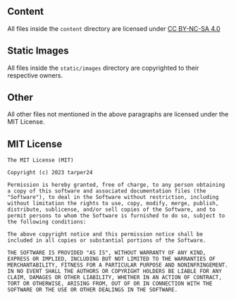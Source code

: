 ## Content

All files inside the `content` directory are licensed under [CC BY-NC-SA 4.0](https://creativecommons.org/licenses/by-nc-sa/4.0/)

## Static Images

All files inside the `static/images` directory are copyrighted to their respective owners.

## Other

All other files not mentioned in the above paragraphs are licensed under the MIT License.

## MIT License

```plaintext
The MIT License (MIT)

Copyright (c) 2023 tarper24

Permission is hereby granted, free of charge, to any person obtaining a copy of this software and associated documentation files (the "Software"), to deal in the Software without restriction, including without limitation the rights to use, copy, modify, merge, publish, distribute, sublicense, and/or sell copies of the Software, and to permit persons to whom the Software is furnished to do so, subject to the following conditions:

The above copyright notice and this permission notice shall be included in all copies or substantial portions of the Software.

THE SOFTWARE IS PROVIDED "AS IS", WITHOUT WARRANTY OF ANY KIND, EXPRESS OR IMPLIED, INCLUDING BUT NOT LIMITED TO THE WARRANTIES OF MERCHANTABILITY, FITNESS FOR A PARTICULAR PURPOSE AND NONINFRINGEMENT. IN NO EVENT SHALL THE AUTHORS OR COPYRIGHT HOLDERS BE LIABLE FOR ANY CLAIM, DAMAGES OR OTHER LIABILITY, WHETHER IN AN ACTION OF CONTRACT, TORT OR OTHERWISE, ARISING FROM, OUT OF OR IN CONNECTION WITH THE SOFTWARE OR THE USE OR OTHER DEALINGS IN THE SOFTWARE.
```
